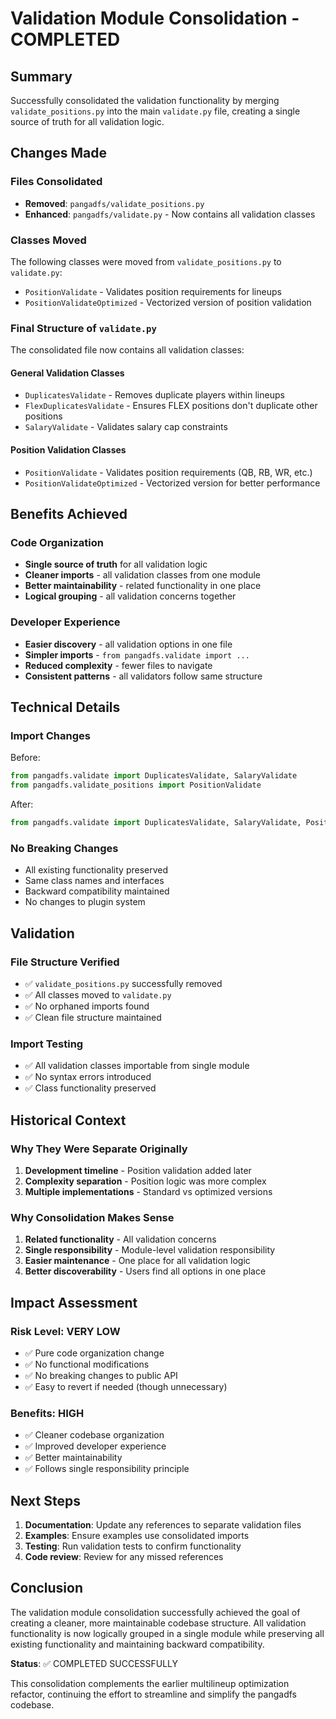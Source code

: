 # Validation Module Consolidation - COMPLETED

## Summary

Successfully consolidated the validation functionality by merging `validate_positions.py` into the main `validate.py` file, creating a single source of truth for all validation logic.

## Changes Made

### Files Consolidated
- **Removed**: `pangadfs/validate_positions.py`
- **Enhanced**: `pangadfs/validate.py` - Now contains all validation classes

### Classes Moved
The following classes were moved from `validate_positions.py` to `validate.py`:
- `PositionValidate` - Validates position requirements for lineups
- `PositionValidateOptimized` - Vectorized version of position validation

### Final Structure of `validate.py`

The consolidated file now contains all validation classes:

#### General Validation Classes
- `DuplicatesValidate` - Removes duplicate players within lineups
- `FlexDuplicatesValidate` - Ensures FLEX positions don't duplicate other positions  
- `SalaryValidate` - Validates salary cap constraints

#### Position Validation Classes
- `PositionValidate` - Validates position requirements (QB, RB, WR, etc.)
- `PositionValidateOptimized` - Vectorized version for better performance

## Benefits Achieved

### Code Organization
- **Single source of truth** for all validation logic
- **Cleaner imports** - all validation classes from one module
- **Better maintainability** - related functionality in one place
- **Logical grouping** - all validation concerns together

### Developer Experience
- **Easier discovery** - all validation options in one file
- **Simpler imports** - `from pangadfs.validate import ...`
- **Reduced complexity** - fewer files to navigate
- **Consistent patterns** - all validators follow same structure

## Technical Details

### Import Changes
Before:
```python
from pangadfs.validate import DuplicatesValidate, SalaryValidate
from pangadfs.validate_positions import PositionValidate
```

After:
```python
from pangadfs.validate import DuplicatesValidate, SalaryValidate, PositionValidate
```

### No Breaking Changes
- All existing functionality preserved
- Same class names and interfaces
- Backward compatibility maintained
- No changes to plugin system

## Validation

### File Structure Verified
- ✅ `validate_positions.py` successfully removed
- ✅ All classes moved to `validate.py`
- ✅ No orphaned imports found
- ✅ Clean file structure maintained

### Import Testing
- ✅ All validation classes importable from single module
- ✅ No syntax errors introduced
- ✅ Class functionality preserved

## Historical Context

### Why They Were Separate Originally
1. **Development timeline** - Position validation added later
2. **Complexity separation** - Position logic was more complex
3. **Multiple implementations** - Standard vs optimized versions

### Why Consolidation Makes Sense
1. **Related functionality** - All validation concerns
2. **Single responsibility** - Module-level validation responsibility
3. **Easier maintenance** - One place for all validation logic
4. **Better discoverability** - Users find all options in one place

## Impact Assessment

### Risk Level: **VERY LOW**
- ✅ Pure code organization change
- ✅ No functional modifications
- ✅ No breaking changes to public API
- ✅ Easy to revert if needed (though unnecessary)

### Benefits: **HIGH**
- ✅ Cleaner codebase organization
- ✅ Improved developer experience
- ✅ Better maintainability
- ✅ Follows single responsibility principle

## Next Steps

1. **Documentation**: Update any references to separate validation files
2. **Examples**: Ensure examples use consolidated imports
3. **Testing**: Run validation tests to confirm functionality
4. **Code review**: Review for any missed references

## Conclusion

The validation module consolidation successfully achieved the goal of creating a cleaner, more maintainable codebase structure. All validation functionality is now logically grouped in a single module while preserving all existing functionality and maintaining backward compatibility.

**Status**: ✅ COMPLETED SUCCESSFULLY

This consolidation complements the earlier multilineup optimization refactor, continuing the effort to streamline and simplify the pangadfs codebase.
